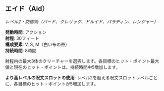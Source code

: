 ## エイド（Aid）
*レベル2・防御術（バード、クレリック、ドルイド、パラディン、レンジャー）*

**発動時間**: アクション  
**射程**: 30フィート  
**構成要素**: V, S, M（白い布の帯）  
**持続時間**: 8時間

射程内の最大3体のクリーチャーを選択します。各目標のヒット・ポイント最大値と現在のヒット・ポイントは、持続時間中5増加します。

**より高レベルの呪文スロットの使用**: レベル2を超える呪文スロットレベルごとに、各目標のヒット・ポイントが5増加します。